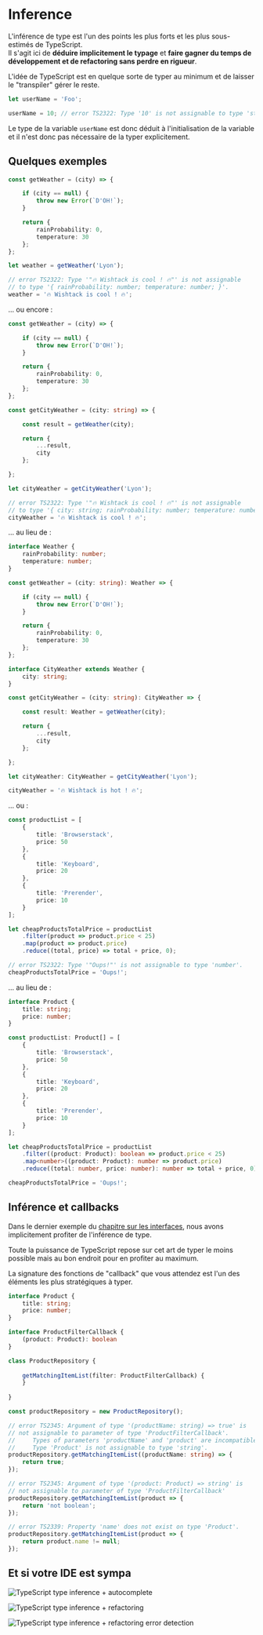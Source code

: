 # Inference

L'inférence de type est l'un des points les plus forts et les plus sous-estimés de TypeScript.  
Il s'agit ici de **déduire implicitement le typage** et **faire gagner du temps de développement et de refactoring sans perdre en rigueur**.

L'idée de TypeScript est en quelque sorte de typer au minimum et de laisser le "transpiler" gérer le reste.

```typescript
let userName = 'Foo';

userName = 10; // error TS2322: Type '10' is not assignable to type 'string'.
```

Le type de  la variable `userName` est donc déduit à l'initialisation de la variable et il n'est donc pas nécessaire de la typer explicitement.

## Quelques exemples

```typescript
const getWeather = (city) => {

    if (city == null) {
        throw new Error(`D'OH!`);
    }

    return {
        rainProbability: 0,
        temperature: 30
    };
};

let weather = getWeather('Lyon');

// error TS2322: Type '"🔥 Wishtack is cool ! 🔥"' is not assignable
// to type '{ rainProbability: number; temperature: number; }'.
weather = '🔥 Wishtack is cool ! 🔥';
```

... ou encore :

```typescript
const getWeather = (city) => {

    if (city == null) {
        throw new Error(`D'OH!`);
    }

    return {
        rainProbability: 0,
        temperature: 30
    };
};

const getCityWeather = (city: string) => {

    const result = getWeather(city);

    return {
        ...result,
        city
    };

};

let cityWeather = getCityWeather('Lyon');

// error TS2322: Type '"🔥 Wishtack is cool ! 🔥"' is not assignable
// to type '{ city: string; rainProbability: number; temperature: number; }'.
cityWeather = '🔥 Wishtack is cool ! 🔥';
```

... au lieu de :


```typescript
interface Weather {
    rainProbability: number;
    temperature: number;
}

const getWeather = (city: string): Weather => {

    if (city == null) {
        throw new Error(`D'OH!`);
    }

    return {
        rainProbability: 0,
        temperature: 30
    };
};

interface CityWeather extends Weather {
    city: string;
}

const getCityWeather = (city: string): CityWeather => {

    const result: Weather = getWeather(city);

    return {
        ...result,
        city
    };

};

let cityWeather: CityWeather = getCityWeather('Lyon');

cityWeather = '🔥 Wishtack is hot ! 🔥';
```


... ou :

```typescript
const productList = [
    {
        title: 'Browserstack',
        price: 50
    },
    {
        title: 'Keyboard',
        price: 20
    },
    {
        title: 'Prerender',
        price: 10
    }
];

let cheapProductsTotalPrice = productList
    .filter(product => product.price < 25)
    .map(product => product.price)
    .reduce((total, price) => total + price, 0);

// error TS2322: Type '"Oups!"' is not assignable to type 'number'.
cheapProductsTotalPrice = 'Oups!';
```

... au lieu de :


```typescript
interface Product {
    title: string;
    price: number;
}

const productList: Product[] = [
    {
        title: 'Browserstack',
        price: 50
    },
    {
        title: 'Keyboard',
        price: 20
    },
    {
        title: 'Prerender',
        price: 10
    }
];

let cheapProductsTotalPrice = productList
    .filter((product: Product): boolean => product.price < 25)
    .map<number>((product: Product): number => product.price)
    .reduce((total: number, price: number): number => total + price, 0);

cheapProductsTotalPrice = 'Oups!';
```


## Inférence et callbacks

Dans le dernier exemple du [chapitre sur les interfaces](interfaces.md#function-interface), nous avons implicitement profiter de l'inférence de type.

Toute la puissance de TypeScript repose sur cet art de typer le moins possible mais au bon endroit pour en profiter au maximum.


La signature des fonctions de "callback" que vous attendez est l'un des éléments les plus stratégiques à typer.


```typescript
interface Product {
    title: string;
    price: number;
}

interface ProductFilterCallback {
    (product: Product): boolean
}​

class ProductRepository {
​
    getMatchingItemList(filter: ProductFilterCallback) {
    }
​
}

const productRepository = new ProductRepository();

// error TS2345: Argument of type '(productName: string) => true' is
// not assignable to parameter of type 'ProductFilterCallback'.
//     Types of parameters 'productName' and 'product' are incompatible.
//     Type 'Product' is not assignable to type 'string'.
productRepository.getMatchingItemList((productName: string) => {
    return true;
});

// error TS2345: Argument of type '(product: Product) => string' is
// not assignable to parameter of type 'ProductFilterCallback'
productRepository.getMatchingItemList(product => {
    return 'not boolean';
});

// error TS2339: Property 'name' does not exist on type 'Product'.
productRepository.getMatchingItemList(product => {
    return product.name != null;
});
```

## Et si votre IDE est sympa



![TypeScript type inference + autocomplete](../.gitbook/assets/typescript-inference-1.gif)



![TypeScript type inference + refactoring](../.gitbook/assets/typescript-inference-2.gif)



![TypeScript type inference + refactoring error detection](../.gitbook/assets/typescript-inference-3.gif)




